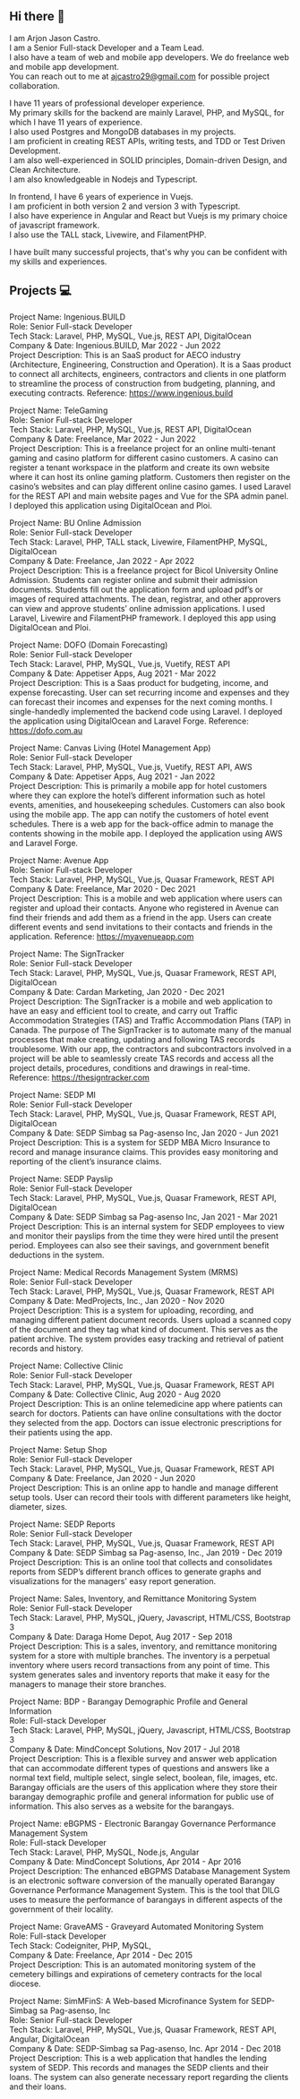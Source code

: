 ## Hi there 👋

I am Arjon Jason Castro.  
I am a Senior Full-stack Developer and a Team Lead.   
I also have a team of web and mobile app developers. We do freelance web and mobile app development.  
You can reach out to me at ajcastro29@gmail.com for possible project collaboration.  

I have 11 years of professional developer experience.   
My primary skills for the backend are mainly Laravel, PHP, and MySQL, for which I have 11 years of experience.  
I also used Postgres and MongoDB databases in my projects.  
I am proficient in creating REST APIs, writing tests, and TDD or Test Driven Development.  
I am also well-experienced in SOLID principles, Domain-driven Design, and Clean Architecture.  
I am also knowledgeable in Nodejs and Typescript.  

In frontend, I have 6 years of experience in Vuejs.   
I am proficient in both version 2 and version 3 with Typescript.   
I also have experience in Angular and React but Vuejs is my primary choice of javascript framework.  
I also use the TALL stack, Livewire, and FilamentPHP.   

I have built many successful projects, that's why you can be confident with my skills and experiences.  

## Projects 💻

Project Name: Ingenious.BUILD  
Role: Senior Full-stack Developer  
Tech Stack: Laravel, PHP, MySQL, Vue.js, REST API, DigitalOcean  
Company & Date: Ingenious.BUILD, Mar 2022 - Jun 2022  
Project Description: This is an SaaS product for AECO industry (Architecture, Engineering, Construction and Operation). It is a Saas product to connect all architects, engineers, contractors and clients in one platform to streamline the process of construction from budgeting, planning, and executing contracts. Reference: https://www.ingenious.build

Project Name: TeleGaming  
Role: Senior Full-stack Developer  
Tech Stack: Laravel, PHP, MySQL, Vue.js, REST API, DigitalOcean  
Company & Date: Freelance, Mar 2022 - Jun 2022  
Project Description: This is a freelance project for an online multi-tenant gaming and casino platform for different casino customers. A casino can register a tenant workspace in the platform and create its own website where it can host its online gaming platform. Customers then register on the casino’s websites and can play different online casino games. I used Laravel for the REST API and main website pages and Vue for the SPA admin panel. I deployed this application using DigitalOcean and Ploi.


Project Name: BU Online Admission  
Role: Senior Full-stack Developer  
Tech Stack: Laravel, PHP, TALL stack, Livewire, FilamentPHP, MySQL, DigitalOcean  
Company & Date: Freelance, Jan 2022 - Apr 2022  
Project Description: This is a freelance project for Bicol University Online Admission. Students can register online and submit their admission documents. Students fill out the application form and upload pdf’s or images of required attachments. The dean, registrar, and other approvers can view and approve students’ online admission applications. I used Laravel, Livewire and FilamentPHP framework. I deployed this app using DigitalOcean and Ploi.


Project Name: DOFO (Domain Forecasting)  
Role: Senior Full-stack Developer  
Tech Stack: Laravel, PHP, MySQL, Vue.js, Vuetify, REST API  
Company & Date: Appetiser Apps, Aug 2021 - Mar 2022  
Project Description: This is a Saas product for budgeting, income, and expense forecasting. User can set recurring income and expenses and they can forecast their incomes and expenses for the next coming months. I single-handedly implemented the backend code using Laravel. I deployed the application using DigitalOcean and Laravel Forge. Reference: https://dofo.com.au


Project Name: Canvas Living (Hotel Management App)  
Role: Senior Full-stack Developer  
Tech Stack: Laravel, PHP, MySQL, Vue.js, Vuetify, REST API, AWS  
Company & Date: Appetiser Apps, Aug 2021 - Jan 2022  
Project Description: This is primarily a mobile app for hotel customers where they can explore the hotel’s different information such as hotel events, amenities, and housekeeping schedules. Customers can also book using the mobile app. The app can notify the customers of hotel event schedules. There is a web app for the back-office admin to manage the contents showing in the mobile app.  I deployed the application using AWS and Laravel Forge.


Project Name: Avenue App  
Role: Senior Full-stack Developer  
Tech Stack: Laravel, PHP, MySQL, Vue.js, Quasar Framework, REST API  
Company & Date: Freelance, Mar 2020 - Dec 2021  
Project Description: This is a mobile and web application where users can register and upload their contacts. Anyone who registered in Avenue can find their friends and add them as a friend in the app. Users can create different events and send invitations to their contacts and friends in the application. Reference: https://myavenueapp.com


Project Name: The SignTracker  
Role: Senior Full-stack Developer  
Tech Stack: Laravel, PHP, MySQL, Vue.js, Quasar Framework, REST API, DigitalOcean  
Company & Date: Cardan Marketing, Jan 2020 - Dec 2021  
Project Description: The SignTracker is a mobile and web application to have an easy and efficient tool to create, and carry out Traffic Accommodation Strategies (TAS) and Traffic Accommodation Plans (TAP) in Canada. The purpose of The SignTracker is to automate many of the manual processes that make creating, updating and following TAS records troublesome. With our app, the contractors and subcontractors involved in a project will be able to seamlessly create TAS records and access all the project details, procedures, conditions and drawings in real-time. Reference: https://thesigntracker.com


Project Name: SEDP MI  
Role: Senior Full-stack Developer  
Tech Stack: Laravel, PHP, MySQL, Vue.js, Quasar Framework, REST API, DigitalOcean  
Company & Date: SEDP Simbag sa Pag-asenso Inc, Jan 2020 - Jun 2021  
Project Description: This is a system for SEDP MBA Micro Insurance to record and manage insurance claims. This provides easy monitoring and reporting of the client’s insurance claims. 


Project Name: SEDP Payslip  
Role: Senior Full-stack Developer  
Tech Stack: Laravel, PHP, MySQL, Vue.js, Quasar Framework, REST API, DigitalOcean  
Company & Date: SEDP Simbag sa Pag-asenso Inc, Jan 2021 - Mar 2021  
Project Description: This is an internal system for SEDP employees to view and monitor their payslips from the time they were hired until the present period. Employees can also see their savings, and government benefit deductions in the system.


Project Name: Medical Records Management System (MRMS)  
Role: Senior Full-stack Developer  
Tech Stack: Laravel, PHP, MySQL, Vue.js, Quasar Framework, REST API  
Company & Date: MedProjects, Inc., Jan 2020 - Nov 2020  
Project Description: This is a system for uploading, recording, and managing different patient document records. Users upload a scanned copy of the document and they tag what kind of document. This serves as the patient archive. The system provides easy tracking and retrieval of patient records and history.


Project Name: Collective Clinic  
Role: Senior Full-stack Developer  
Tech Stack: Laravel, PHP, MySQL, Vue.js, Quasar Framework, REST API  
Company & Date: Collective Clinic, Aug 2020 - Aug 2020  
Project Description: This is an online telemedicine app where patients can search for doctors. Patients can have online consultations with the doctor they selected from the app. Doctors can issue electronic prescriptions for their patients using the app.


Project Name: Setup Shop  
Role: Senior Full-stack Developer  
Tech Stack: Laravel, PHP, MySQL, Vue.js, Quasar Framework, REST API  
Company & Date: Freelance, Jan 2020 - Jun 2020  
Project Description: This is an online app to handle and manage different setup tools. User can record their tools with different parameters like height, diameter, sizes. 


Project Name: SEDP Reports  
Role: Senior Full-stack Developer  
Tech Stack: Laravel, PHP, MySQL, Vue.js, Quasar Framework, REST API  
Company & Date: SEDP Simbag sa Pag-asenso, Inc., Jan 2019 - Dec 2019  
Project Description: This is an online tool that collects and consolidates reports from SEDP’s different branch offices to generate graphs and visualizations for the managers' easy report generation.


Project Name: Sales, Inventory, and Remittance Monitoring System  
Role: Senior Full-stack Developer  
Tech Stack: Laravel, PHP, MySQL, jQuery, Javascript, HTML/CSS, Bootstrap 3  
Company & Date: Daraga Home Depot, Aug 2017 - Sep 2018  
Project Description: This is a sales, inventory, and remittance monitoring system for a store with multiple branches. The inventory is a perpetual inventory where users record transactions from any point of time. This system generates sales and inventory reports that make it easy for the managers to manage their store branches.
 

Project Name: BDP - Barangay Demographic Profile and General Information  
Role: Full-stack Developer  
Tech Stack: Laravel, PHP, MySQL, jQuery, Javascript, HTML/CSS, Bootstrap 3  
Company & Date: MindConcept Solutions, Nov 2017 - Jul 2018  
Project Description: This is a flexible survey and answer web application that can accommodate different types of questions and answers like a normal text field, multiple select, single select, boolean, file, images, etc. Barangay officials are the users of this application where they store their barangay demographic profile and general information for public use of information. This also serves as a website for the barangays.


Project Name: eBGPMS - Electronic Barangay Governance Performance Management System  
Role: Full-stack Developer  
Tech Stack: Laravel, PHP, MySQL, Node.js, Angular  
Company & Date: MindConcept Solutions, Apr 2014 - Apr 2016  
Project Description: The enhanced eBGPMS Database Management System is an electronic software conversion of the manually operated Barangay Governance Performance Management System. This is the tool that DILG uses to measure the performance of barangays in different aspects of the government of their locality.


Project Name: GraveAMS - Graveyard Automated Monitoring System  
Role: Full-stack Developer  
Tech Stack: Codeigniter, PHP, MySQL,  
Company & Date: Freelance, Apr 2014 - Dec 2015  
Project Description: This is an automated monitoring system of the cemetery billings and expirations of cemetery contracts for the local diocese.


Project Name: SimMFinS: A Web-based Microfinance System for SEDP-Simbag sa Pag-asenso, Inc  
Role: Senior Full-stack Developer  
Tech Stack: Laravel, PHP, MySQL, Vue.js, Quasar Framework, REST API, Angular, DigitalOcean  
Company & Date: SEDP-Simbag sa Pag-asenso, Inc. Apr 2014 - Dec 2018  
Project Description: This is a web application that handles the lending system of SEDP. This records and manages the SEDP clients and their loans. The system can also generate necessary report regarding the clients and their loans. 





<!--
**ajcastro/ajcastro** is a ✨ _special_ ✨ repository because its `README.md` (this file) appears on your GitHub profile.

Here are some ideas to get you started:

- 🔭 I’m currently working on ...
- 🌱 I’m currently learning ...
- 👯 I’m looking to collaborate on ...
- 🤔 I’m looking for help with ...
- 💬 Ask me about ...
- 📫 How to reach me: ...
- 😄 Pronouns: ...
- ⚡ Fun fact: ...
-->

